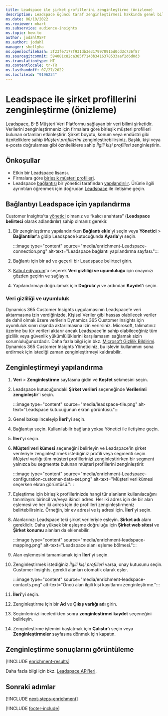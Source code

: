 ```yaml
---
title: Leadspace ile şirket profillerini zenginleştirme (önizleme)
description: Leadspace üçüncü taraf zenginleştirmesi hakkında genel bilgiler.
ms.date: 06/10/2022
ms.reviewer: mhart
ms.subservice: audience-insights
ms.topic: how-to
author: jodahlMSFT
ms.author: jodahl
manager: shellyha
ms.openlocfilehash: 3f23fe7177f931db3e3179970915d0cd3c736f87
ms.sourcegitcommit: 594081c82ca385f7143b3416378533aaf2d6d0d3
ms.translationtype: HT
ms.contentlocale: tr-TR
ms.lasthandoff: 07/27/2022
ms.locfileid: "9196234"
---
```

# <a name="enrich-company-profiles-with-leadspace-preview"></a>Leadspace ile şirket profillerini zenginleştirme (önizleme)

Leadspace, B-B Müşteri Veri Platformu sağlayan bir veri bilimi şirketidir. Verilerini zenginleştirmeniz için firmalara göre birleşik müşteri profilleri bulunan ortamları etkinleştirir. Şirket boyutu, konum veya endüstri gibi özniteliklere sahip *Müşteri profillerini* zenginleştirebilirsiniz. Başlık, kişi veya e-posta doğrulaması gibi özniteliklere sahip *İlgili kişi profilleri* zenginleştirin.

## <a name="prerequisites"></a>Önkoşullar

- Etkin bir Leadspace lisansı.
- Firmalara göre [birleşik müşteri profilleri](customer-profiles.md).
- Leadspace [bağlantısı](connections.md) bir yönetici tarafından [yapılandırılır](#configure-the-connection-for-leadspace). Ürünle ilgili ayrıntıları öğrenmek için doğrudan [Leadspace](https://www.leadspace.com/leadspace-microsoft-dynamics-365/) ile iletişime geçin.

## <a name="configure-the-connection-for-leadspace"></a>Bağlantıyı Leadspace için yapılandırma

Customer Insights'ta [yönetici](permissions.md#admin) olmanız ve “kalıcı anahtara” (**Leadspace belirteci** olarak adlandırılır) sahip olmanız gerekir.

1. Bir zenginleştirme yapılandırırken **Bağlantı ekle**'yi seçin veya **Yönetici** > **Bağlantılar**'a gidip Leadspace kutucuğunda **Ayarla**'yı seçin.

   :::image type="content" source="media/enrichment-Leadspace-connection.png" alt-text="Leadspace bağlantı yapılandırma sayfası.":::

1. Bağlantı için bir ad ve geçerli bir Leadspace belirteci girin.

1. [Kabul ediyorum](#data-privacy-and-compliance)'u seçerek **Veri gizliliği ve uyumluluğu** için onayınızı gözden geçirin ve sağlayın.

1. Yapılandırmayı doğrulamak için **Doğrula**'yı ve ardından **Kaydet**'i seçin.

### <a name="data-privacy-and-compliance"></a>Veri gizliliği ve uyumluluk

Dynamics 365 Customer Insights uygulamasının Leadspace'e veri aktarmasına izin verdiğinizde, Kişisel Veriler gibi hassas olabilecek veriler de dahil olmak üzere verilerin Dynamics 365 Customer Insights için uyumluluk sınırı dışında aktarılmasına izin verirsiniz. Microsoft, talimatınız üzerine bu tür verileri aktarır ancak Leadspace'in sahip olabileceğiniz tüm gizlilik veya güvenlik yükümlülüklerini karşılamasını sağlamak sizin sorumluluğunuzdadır. Daha fazla bilgi için bkz. [Microsoft Gizlilik Bildirimi](https://go.microsoft.com/fwlink/?linkid=396732).
Dynamics 365 Customer Insights Yöneticiniz, bu işlevin kullanımını sona erdirmek için istediği zaman zenginleştirmeyi kaldırabilir.

## <a name="configure-the-enrichment"></a>Zenginleştirmeyi yapılandırma

1. **Veri** > **Zenginleştirme** sayfasına gidin ve **Keşfet** sekmesini seçin.

1. Leadspace kutucuğundaki **Şirket verileri** seçeneğinde **Verilerimi zenginleştir**'i seçin.

   :::image type="content" source="media/leadspace-tile.png" alt-text="Leadspace kutucuğunun ekran görüntüsü.":::

1. Genel bakışı inceleyip **İleri**'yi seçin.

1. Bağlantıyı seçin. Kullanılabilir bağlantı yoksa Yönetici ile iletişime geçin.

1. **İleri**'yi seçin.

1. **Müşteri veri kümesi** seçeneğini belirleyin ve Leadspace'in şirket verileriyle zenginleştirmek istediğiniz profili veya segmenti seçin. *Müşteri* varlığı tüm müşteri profillerinizi zenginleştirirken bir segment yalnızca bu segmentte bulunan müşteri profillerini zenginleştirir.

    :::image type="content" source="media/enrichment-Leadspace-configuration-customer-data-set.png" alt-text="Müşteri veri kümesi seçerken ekran görüntüsü.":::

1. Eşleştirme için birleşik profillerinizde hangi tür alanların kullanılacağını tanımlayın: birincil ve/veya ikincil adres. Her iki adres için de bir alan eşlemesi ve her iki adres için de profilleri zenginleştirmeniz belirtebilirsiniz. Örneğin, bir ev adresi ve iş adresi için. **İleri**'yi seçin.

1. Alanlarınızı Leadspace'teki şirket verileriyle eşleyin. **Şirket adı** alanı gereklidir. Daha yüksek bir eşleşme doğruluğu için **Şirket web sitesi** ve **Şirket konumu** alanları da eklenebilir.

   :::image type="content" source="media/enrichment-leadspace-mapping.png" alt-text="Leadspace alanı eşleme bölmesi.":::

1. Alan eşlemesini tamamlamak için **İleri**'yi seçin.

1. Zenginleştirmek istediğiniz *İlgili kişi profilleri* varsa, onay kutusunu seçin. Customer Insights, gerekli alanları otomatik olarak eşler.

   :::image type="content" source="media/enrichment-leadspace-contacts.png" alt-text="Öncü alan ilgili kişi kayıtlarını zenginleştirme.":::

1. **İleri**'yi seçin.

1. Zenginleştirme için bir **Ad** ve **Çıkış varlığı adı** girin.

1. Seçimlerinizi inceledikten sonra **zenginleştirmei kaydet** seçeneğini belirleyin.

1. Zenginleştirme işlemini başlatmak için **Çalıştır**'ı seçin veya **Zenginleştirmeler** sayfasına dönmek için kapatın.

## <a name="view-enrichment-results"></a>Zenginleştirme sonuçlarını görüntüleme

[!INCLUDE [enrichment-results](includes/enrichment-results.md)]

Daha fazla bilgi için bkz. [Leadspace API'leri](https://support.leadspace.com/hc/en-us/sections/201997649-API).

## <a name="next-steps"></a>Sonraki adımlar

[!INCLUDE [next-steps-enrichment](includes/next-steps-enrichment.md)]

[!INCLUDE [footer-include](includes/footer-banner.md)]
